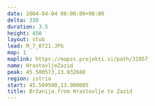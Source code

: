 ```yaml
---
date: 2004-04-04 00:00:00+00:00
delta: 330
duration: 3.5
height: 450
layout: stub
lead: M_7_0721.JPG
map: 1
maplink: https://mapzs.projekti.si/path/31057
name: HrastovljeZazid
peak: 45.500573,13.932688
region: istria
start: 45.509500,13.900605
title: Bržanija from Hrastovlje to Zazid
---
```

